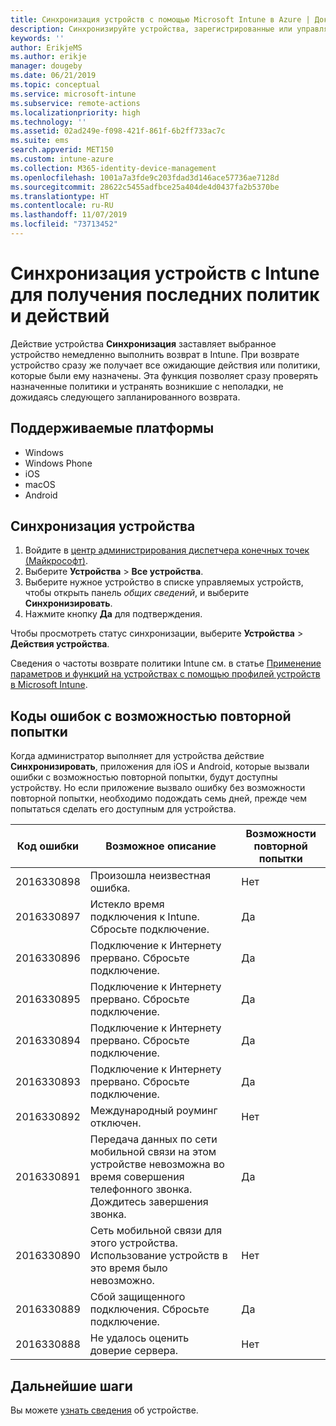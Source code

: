 ```yaml
---
title: Синхронизация устройств с помощью Microsoft Intune в Azure | Документация Майкрософт
description: Синхронизируйте устройства, зарегистрированные или управляемые с помощью Microsoft Intune, для получения последних политик и действий. В статье описано, как выполнить синхронизацию с помощью портала Azure, а также перечислены коды ошибок с возможностью повторных попыток.
keywords: ''
author: ErikjeMS
ms.author: erikje
manager: dougeby
ms.date: 06/21/2019
ms.topic: conceptual
ms.service: microsoft-intune
ms.subservice: remote-actions
ms.localizationpriority: high
ms.technology: ''
ms.assetid: 02ad249e-f098-421f-861f-6b2ff733ac7c
ms.suite: ems
search.appverid: MET150
ms.custom: intune-azure
ms.collection: M365-identity-device-management
ms.openlocfilehash: 1001a7a3fde9c203fdad3d146ace57736ae7128d
ms.sourcegitcommit: 28622c5455adfbce25a404de4d0437fa2b5370be
ms.translationtype: HT
ms.contentlocale: ru-RU
ms.lasthandoff: 11/07/2019
ms.locfileid: "73713452"
---
```

# <a name="sync-devices-to-get-the-latest-policies-and-actions-with-intune"></a>Синхронизация устройств с Intune для получения последних политик и действий


Действие устройства **Синхронизация** заставляет выбранное устройство немедленно выполнить возврат в Intune. При возврате устройство сразу же получает все ожидающие действия или политики, которые были ему назначены. Эта функция позволяет сразу проверять назначенные политики и устранять возникшие с неполадки, не дожидаясь следующего запланированного возврата.

## <a name="supported-platforms"></a>Поддерживаемые платформы

- Windows
- Windows Phone
- iOS
- macOS
- Android

## <a name="sync-a-device"></a>Синхронизация устройства

1. Войдите в [центр администрирования диспетчера конечных точек (Майкрософт)](https://go.microsoft.com/fwlink/?linkid=2109431). 
3. Выберите **Устройства** > **Все устройства**.
4. Выберите нужное устройство в списке управляемых устройств, чтобы открыть панель *общих сведений*, и выберите **Синхронизировать**.
5. Нажмите кнопку **Да** для подтверждения.

Чтобы просмотреть статус синхронизации, выберите **Устройства** > **Действия устройства**.

Сведения о частоты возврате политики Intune см. в статье [Применение параметров и функций на устройствах с помощью профилей устройств в Microsoft Intune](../configuration/device-profile-troubleshoot.md#how-long-does-it-take-for-devices-to-get-a-policy-profile-or-app-after-they-are-assigned).

## <a name="retryable-error-codes"></a>Коды ошибок с возможностью повторной попытки

Когда администратор выполняет для устройства действие **Синхронизировать**, приложения для iOS и Android, которые вызвали ошибки с возможностью повторной попытки, будут доступны устройству. Но если приложение вызвало ошибку без возможности повторной попытки, необходимо подождать семь дней, прежде чем попытаться сделать его доступным для устройства.


| Код ошибки  | Возможное описание | Возможности повторной попытки |
|---|---|---|
| 2016330898 | Произошла неизвестная ошибка. | Нет |
| 2016330897 | Истекло время подключения к Intune. Сбросьте подключение. | Да |
| 2016330896 | Подключение к Интернету прервано. Сбросьте подключение. | Да |
| 2016330895 | Подключение к Интернету прервано. Сбросьте подключение. | Да |
| 2016330894 | Подключение к Интернету прервано. Сбросьте подключение. | Да |
| 2016330893 | Подключение к Интернету прервано. Сбросьте подключение. | Да|
| 2016330892 | Международный роуминг отключен. | Нет|
| 2016330891 | Передача данных по сети мобильной связи на этом устройстве невозможна во время совершения телефонного звонка. Дождитесь завершения звонка. | Да|
| 2016330890 | Сеть мобильной связи для этого устройства. Использование устройств в это время было невозможно. | Нет|
| 2016330889 | Сбой защищенного подключения. Сбросьте подключение. | Да|
| 2016330888 | Не удалось оценить доверие сервера. | Нет|

## <a name="next-steps"></a>Дальнейшие шаги

Вы можете [узнать сведения](device-inventory.md) об устройстве.
 
